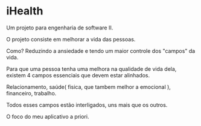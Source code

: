 # iHealth

Um projeto para engenharia de software II.

O projeto consiste em melhorar a vida das pessoas.

Como?
Reduzindo a ansiedade e tendo um maior controle dos "campos" da vida.

Para que uma pessoa tenha uma melhora na qualidade de vida dela, existem 4 campos essenciais que devem estar alinhados.

Relacionamento, saúde( fisica, que tambem melhor a emocional ), financeiro, trabalho.

Todos esses campos estão interligados, uns mais que os outros.

O foco do meu aplicativo a priori.
